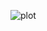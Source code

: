 
![plot](https://github.com/ealbenque/deep_RL-p3_tennis/assets/137990986/e1557afc-76a1-40c3-aee9-7d1c1dd29eda)
